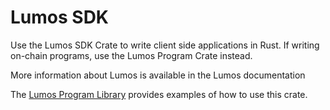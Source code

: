 

# Lumos SDK

Use the Lumos SDK Crate to write client side applications in Rust.  If writing on-chain programs, use the Lumos Program Crate instead.

More information about Lumos is available in the Lumos documentation

The [Lumos Program Library](https://github.com/gaokanxu/lumos-program-library) provides examples of how to use this crate.

